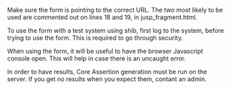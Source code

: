 Make sure the form is pointing to the correct URL. The two most likely to be used are commented out on lines 18 and 19,
in jusp_fragment.html.

To use the form with a test system using shib, first log to the system, before trying to use the form. This is 
required to go through security.

When using the form, it will be useful to have the browser Javascript console open. This will help in case there is an uncaught error. 

In order to have results, Core Assertion generation must be run on the server. If you get no results when you expect 
them, contant an admin.

